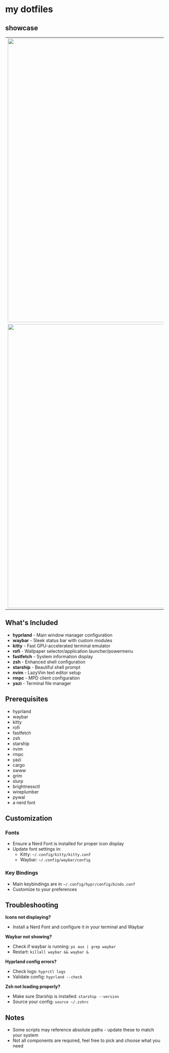# my dotfiles

## showcase

<table border="0">
  <tr>
    <td><img src="https://github.com/commended/ricing/blob/80e1d85e0db0bd43ad0079bea69799707ad1dc33/misc/showcase/floating.png" width="900"/></td>
    <td><img src="https://github.com/commended/ricing/blob/80e1d85e0db0bd43ad0079bea69799707ad1dc33/misc/showcase/windows.png" width="900"/></td>
  </tr>
  <tr>
    <td><img src="https://github.com/commended/ricing/blob/80e1d85e0db0bd43ad0079bea69799707ad1dc33/misc/showcase/browser.png" width="900"/></td>
    <td><img src="https://github.com/commended/ricing/blob/80e1d85e0db0bd43ad0079bea69799707ad1dc33/misc/showcase/walls.png" width="900"/></td>
  </tr>
</table>


## What's Included

- **hyprland** - Main window manager configuration
- **waybar** - Sleek status bar with custom modules
- **kitty** - Fast GPU-accelerated terminal emulator
- **rofi** - Wallpaper selector/application launcher/powermenu
- **fastfetch** - System information display
- **zsh** - Enhanced shell configuration
- **starship** - Beautiful shell prompt
- **nvim** - LazyVim text editor setup
- **rmpc** - MPD client configuration
- **yazi** - Terminal file manager

## Prerequisites

- hyprland
- waybar
- kitty
- rofi
- fastfetch
- zsh
- starship
- nvim
- rmpc
- yazi
- cargo
- swww
- grim
- slurp
- brightnessctl
- wireplumber
- pywal
- a nerd font

## Customization

### Fonts
- Ensure a Nerd Font is installed for proper icon display
- Update font settings in:
  - Kitty: `~/.config/kitty/kitty.conf`
  - Waybar: `~/.config/waybar/config`

### Key Bindings
- Main keybindings are in `~/.config/hypr/config/binds.conf`
- Customize to your preferences

## Troubleshooting

**Icons not displaying?**
- Install a Nerd Font and configure it in your terminal and Waybar

**Waybar not showing?**
- Check if waybar is running: `ps aux | grep waybar`
- Restart: `killall waybar && waybar &`

**Hyprland config errors?**
- Check logs: `hyprctl logs`
- Validate config: `hyprland --check`

**Zsh not loading properly?**
- Make sure Starship is installed: `starship --version`
- Source your config: `source ~/.zshrc`

## Notes

- Some scripts may reference absolute paths - update these to match your system
- Not all components are required, feel free to pick and choose what you need
